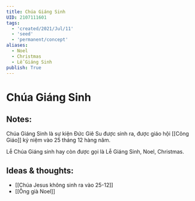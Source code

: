 ```yaml
---
title: Chúa Giáng Sinh
UID: 2107111601
tags:
  - 'created/2021/Jul/11'
  - 'seed'
  - 'permanent/concept'
aliases:
  - Noel
  - Christmas
  - Lễ Giáng Sinh
publish: True
---
```

# Chúa Giáng Sinh

## Notes:
Chúa Giáng Sinh là sự kiện Đức Giê Su được sinh ra, được giáo hội [[Công Giáo]] kỷ niệm vào 25 tháng 12 hàng năm.

Lễ Chúa Giáng sinh hay còn được gọi là Lễ Giáng Sinh, Noel, Christmas.

## Ideas & thoughts:
- [[Chúa Jesus không sinh ra vào 25-12]]
- [[Ông già Noel]]

